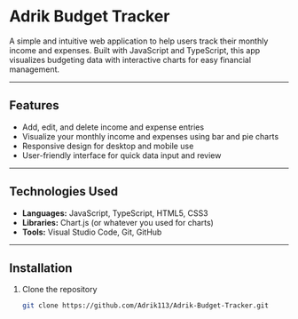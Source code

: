 # Adrik Budget Tracker

A simple and intuitive web application to help users track their monthly income and expenses. Built with JavaScript and TypeScript, this app visualizes budgeting data with interactive charts for easy financial management.

---

## Features

- Add, edit, and delete income and expense entries
- Visualize your monthly income and expenses using bar and pie charts
- Responsive design for desktop and mobile use
- User-friendly interface for quick data input and review

---

## Technologies Used

- **Languages:** JavaScript, TypeScript, HTML5, CSS3  
- **Libraries:** Chart.js (or whatever you used for charts)  
- **Tools:** Visual Studio Code, Git, GitHub

---

## Installation

1. Clone the repository  
   ```bash
   git clone https://github.com/Adrik113/Adrik-Budget-Tracker.git
